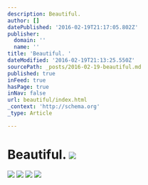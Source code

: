 ```yaml
---
description: Beautiful.
author: []
datePublished: '2016-02-19T21:17:05.802Z'
publisher:
  domain: ''
  name: ''
title: 'Beautiful. '
dateModified: '2016-02-19T21:13:25.550Z'
sourcePath: _posts/2016-02-19-beautiful.md
published: true
inFeed: true
hasPage: true
inNav: false
url: beautiful/index.html
_context: 'http://schema.org'
_type: Article

---
```

# Beautiful. ![](https://the-grid-user-content.s3-us-west-2.amazonaws.com/cfab92aa-ce44-4fc0-a660-88a002951b24.png)
![](https://the-grid-user-content.s3-us-west-2.amazonaws.com/6c1e42d0-17a5-46f3-8386-cb803d42b167.png)
![](https://the-grid-user-content.s3-us-west-2.amazonaws.com/e23a59ce-30f0-4511-809d-fa0fabe5b716.png)
![](https://the-grid-user-content.s3-us-west-2.amazonaws.com/ba23ed7b-06bf-44c7-b083-18e8daced885.png)
![](https://the-grid-user-content.s3-us-west-2.amazonaws.com/09d94458-5929-465b-9680-26890a7ec18b.png)